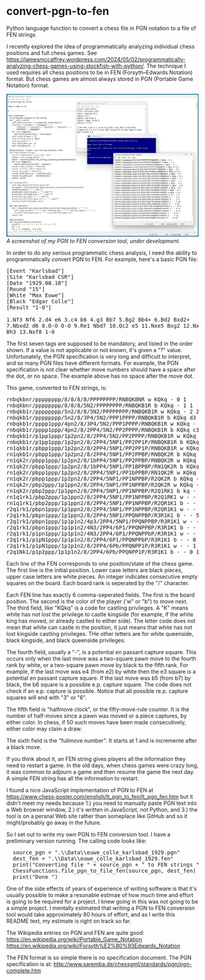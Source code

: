# convert-pgn-to-fen
Python language function to convert a chess file in PGN notation to a file of FEN strings

I recently explored the idea of programmatically analyzing individual chess positions and full chess games. See https://jamesmccaffrey.wordpress.com/2024/05/02/programmatically-analyzing-chess-games-using-stockfish-with-python/. The technique I used requires all chess positions to be in FEN (Forsyth–Edwards Notation) format. But chess games are almost always stored in PGN (Portable Game Notation) format.

![demo](converting_euwe_colle_from_pgn_to_fen.jpg)
<i>A screenshot of my PGN to FEN conversion tool, under development.</i>

In order to do any serious programmatic chess analysis, I need the ability to programmatically convert PGN to FEN. For example, here's a basic PGN file:

<pre>
[Event "Karlsbad"]
[Site "Karlsbad CSR"]
[Date "1929.08.18"]
[Round "15"]
[White "Max Euwe"]
[Black "Edgar Colle"]
[Result "1-0"]

1.Nf3 Nf6 2.d4 e6 3.c4 b6 4.g3 Bb7 5.Bg2 Bb4+ 6.Bd2 Bxd2+
7.Nbxd2 d6 8.O-O O-O 9.Re1 Nbd7 10.Qc2 e5 11.Nxe5 Bxg2 12.Nxd7
Bh3 13.Nxf8 1-0
</pre>

The first seven tags are supposed to be mandatory, and listed in the order shown. If a value is not applicable or not known, it's given a "?" value. Unfortunately, the PGN specification is very long and difficult to interpret, and so many PGN files have different formats. For example, the PGN specification is not clear whether move numbers should have a space after the dot, or no space. The example above has no space after the move dot.

This game, converted to FEN strings, is:

<pre>
rnbqkbnr/pppppppp/8/8/8/8/PPPPPPPP/RNBQKBNR w KQkq - 0 1
rnbqkbnr/pppppppp/8/8/8/5N2/PPPPPPPP/RNBQKB1R b KQkq - 1 1
rnbqkb1r/pppppppp/5n2/8/8/5N2/PPPPPPPP/RNBQKB1R w KQkq - 2 2
rnbqkb1r/pppppppp/5n2/8/3P4/5N2/PPP1PPPP/RNBQKB1R b KQkq d3 0 2
rnbqkb1r/pppp1ppp/4pn2/8/3P4/5N2/PPP1PPPP/RNBQKB1R w KQkq - 0 3
rnbqkb1r/pppp1ppp/4pn2/8/2PP4/5N2/PP2PPPP/RNBQKB1R b KQkq c3 0 3
rnbqkb1r/p1pp1ppp/1p2pn2/8/2PP4/5N2/PP2PPPP/RNBQKB1R w KQkq - 0 4
rnbqkb1r/p1pp1ppp/1p2pn2/8/2PP4/5NP1/PP2PP1P/RNBQKB1R b KQkq - 0 4
rn1qkb1r/pbpp1ppp/1p2pn2/8/2PP4/5NP1/PP2PP1P/RNBQKB1R w KQkq - 1 5
rn1qkb1r/pbpp1ppp/1p2pn2/8/2PP4/5NP1/PP2PPBP/RNBQK2R b KQkq - 2 5
rn1qk2r/pbpp1ppp/1p2pn2/8/1bPP4/5NP1/PP2PPBP/RNBQK2R w KQkq - 3 6
rn1qk2r/pbpp1ppp/1p2pn2/8/1bPP4/5NP1/PP1BPPBP/RN1QK2R b KQkq - 4 6
rn1qk2r/pbpp1ppp/1p2pn2/8/2PP4/5NP1/PP1bPPBP/RN1QK2R w KQkq - 0 7
rn1qk2r/pbpp1ppp/1p2pn2/8/2PP4/5NP1/PP1NPPBP/R2QK2R b KQkq - 0 7
rn1qk2r/pbp2ppp/1p1ppn2/8/2PP4/5NP1/PP1NPPBP/R2QK2R w KQkq - 0 8
rn1qk2r/pbp2ppp/1p1ppn2/8/2PP4/5NP1/PP1NPPBP/R2Q1RK1 b kq - 1 8
rn1q1rk1/pbp2ppp/1p1ppn2/8/2PP4/5NP1/PP1NPPBP/R2Q1RK1 w - - 2 9
rn1q1rk1/pbp2ppp/1p1ppn2/8/2PP4/5NP1/PP1NPPBP/R2QR1K1 b - - 3 9
r2q1rk1/pbpn1ppp/1p1ppn2/8/2PP4/5NP1/PP1NPPBP/R2QR1K1 w - - 4 10
r2q1rk1/pbpn1ppp/1p1ppn2/8/2PP4/5NP1/PPQNPPBP/R3R1K1 b - - 5 10
r2q1rk1/pbpn1ppp/1p1p1n2/4p3/2PP4/5NP1/PPQNPPBP/R3R1K1 w - - 0 11
r2q1rk1/pbpn1ppp/1p1p1n2/4N3/2PP4/6P1/PPQNPPBP/R3R1K1 b - - 0 11
r2q1rk1/p1pn1ppp/1p1p1n2/4N3/2PP4/6P1/PPQNPPbP/R3R1K1 w - - 0 12
r2q1rk1/p1pN1ppp/1p1p1n2/8/2PP4/6P1/PPQNPPbP/R3R1K1 b - - 0 12
r2q1rk1/p1pN1ppp/1p1p1n2/8/2PP4/6Pb/PPQNPP1P/R3R1K1 w - - 1 13
r2q1Nk1/p1p2ppp/1p1p1n2/8/2PP4/6Pb/PPQNPP1P/R3R1K1 b - - 0 13
</pre>

Each line of the FEN corresponds to one position/state of the chess game. The first line is the initial position. Lower case letters are black pieces, upper case letters are white pieces. An integer indicates consecutive empty squares on the board. Each board rank is seperated by the "/" character.

Each FEN  line has exactly 6 comma-seperated fields. The first is the board position. The second is the color of the player ('w" or "b") to move next. The third field, like "KQkq" is a code for castling privileges. A "K" means white has not lost the privilege to castle kingside (for example, if the white king has moved, or already castled to either side). The letter code does not mean that white can castle in the position, it just means that white has not lost kingside castling privileges. THe other letters are for white queenside, black kingside, and black queenside privileges.

The fourth field, usually a "-", is a potential en passant capture square. This occurs only when the last move was a two-square pawn move to the fourth rank by white, or a two-square pawn move by black to the fifth rank. For example, if the last move was e4 (from e2) by white then the e3 square is a potential en passant capture square. If the last move was b5 (from b7) by black, the b6 square is a possible e.p. capture square. The code does not check if an e.p. capture is possible. Notice that all possible re.p. capture squares will end with "3" or "6".

The fifth field is "halfmove clock", or the fifty-move-rule counter. It is the number of half-moves since a pawn was moved or a piece captures, by either color. In chess, if 50 such moves have been made consecutively, either color may claim a draw.

The sixth field is the "fullmove number". It starts at 1 and is incremente after a black move.

If you think about it, an FEN string gives players all the information they need to restart a game. In the old days, when chess games were crazy long, it was common to adjourn a game and then resume the game the next day. A simple FEN string has all the information to restart.

I found a nice JavaScript implementation of PGN to FEN at https://www.chess-poster.com/english/lt_pgn_to_fen/lt_pgn_fen.htm but it didn't meet my needs because 1.) you need to manually paste PGN text into a Web browser window, 2.) it's written in JavaScript, not Python, and 3.) the tool is on a persnal Web site rather than someplace like GitHub and so it might/probably go away in the future.

So I set out to write my own PGN to FEN conversion tool. I have a preliminary version running. The calling code looks like:

<pre>
  source_pgn = ".\\Data\\euwe_colle_karlsbad_1929.pgn"
  dest_fen = ".\\Data\\euwe_colle_karlsbad_1929.fen"
  print("Converting file " + source_pgn + " to FEN strings ")
  ChessFunctions.file_pgn_to_file_fen(source_pgn, dest_fen)
  print("Done ")
</pre>

One of the side effects of years of experience of writing software is that it's usually possible to make a resonable estimae of how much time and effort is going to be required for a project. I knew going in this was not going to be a simple project. I mentally estimated that writing a PGN to FEN conversion tool would take approximately 80 hours of effort, and as I write this README text, my estimate is right on track so far.

The Wikipedia entries on PGN and FEN are quite good:
https://en.wikipedia.org/wiki/Portable_Game_Notation
https://en.wikipedia.org/wiki/Forsyth%E2%80%93Edwards_Notation

The FEN format is so simple there is no specification document. The PGN specification is at:
http://www.saremba.de/chessgml/standards/pgn/pgn-complete.htm
